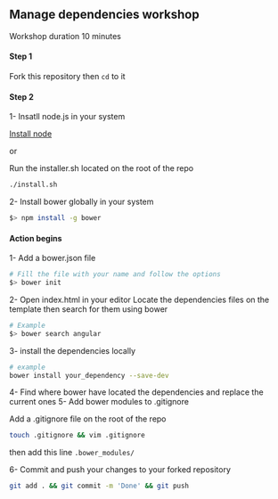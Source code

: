 ## Manage dependencies workshop

Workshop duration 10 minutes

#### Step 1

Fork this repository then `cd` to it

#### Step 2

1- Insatll node.js in your system

[Install node](http://howtonode.org/how-to-install-nodejs)

or 

Run the installer.sh located on the root of the repo 

```bash
./install.sh
```

2- Install bower globally in your system

```bash
$> npm install -g bower
```

#### Action begins

1- Add a bower.json file

```bash
# Fill the file with your name and follow the options
$> bower init
```

2- Open index.html in your editor Locate the dependencies files on the template then search for them using bower


```bash
# Example
$> bower search angular
```

3- install the dependencies locally

```bash
# example
bower install your_dependency --save-dev
```

4- Find where bower have located the dependencies and replace the current ones
5- Add bower modules to .gitignore

Add a .gitignore file on the root of the repo
```bash
touch .gitignore && vim .gitignore
```

then add this line `.bower_modules/`


6- Commit and push your changes to your forked repository

```bash
git add . && git commit -m 'Done' && git push

```